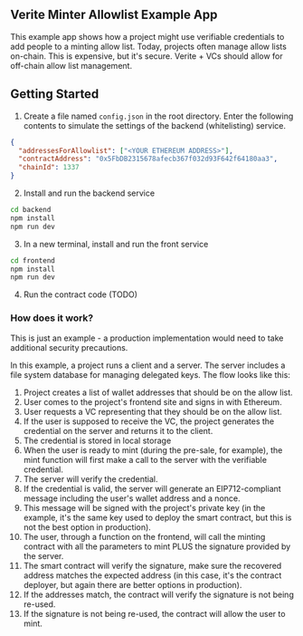 ## Verite Minter Allowlist Example App

This example app shows how a project might use verifiable credentials to add people to a minting allow list. Today, projects often manage allow lists on-chain. This is expensive, but it's secure. Verite + VCs should allow for off-chain allow list management. 

## Getting Started

1. Create a file named `config.json` in the root directory. Enter the following contents to simulate the settings of the backend (whitelisting) service.

```json
{
  "addressesForAllowlist": ["<YOUR ETHEREUM ADDRESS>"],
  "contractAddress": "0x5FbDB2315678afecb367f032d93F642f64180aa3",
  "chainId": 1337
}
```

2. Install and run the backend service

```sh
cd backend
npm install
npm run dev
```

3. In a new terminal, install and run the front service

```sh
cd frontend
npm install
npm run dev
```

4.  Run the contract code (TODO)

### How does it work?

This is just an example - a production implementation would need to take additional security precautions. 

In this example, a project runs a client and a server. The server includes a file system database for managing delegated keys. The flow looks like this: 

1) Project creates a list of wallet addresses that should be on the allow list. 
2) User comes to the project's frontend site and signs in with Ethereum.
3) User requests a VC representing that they should be on the allow list.
4) If the user is supposed to receive the VC, the project generates the credential on the server and returns it to the client.
5) The credential is stored in local storage
6) When the user is ready to mint (during the pre-sale, for example), the mint function will first make a call to the server with the verifiable credential.
7) The server will verify the credential.
8) If the credential is valid, the server will generate an EIP712-compliant message including the user's wallet address and a nonce.
9) This message will be signed with the project's private key (in the example, it's the same key used to deploy the smart contract, but this is not the best option in production).
10) The user, through a function on the frontend, will call the minting contract with all the parameters to mint PLUS the signature provided by the server.
11) The smart contract will verify the signature, make sure the recovered address matches the expected address (in this case, it's the contract deployer, but again there are better options in production). 
12) If the addresses match, the contract will verify the signature is not being re-used.
13) If the signature is not being re-used, the contract will allow the user to mint.